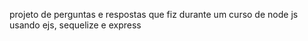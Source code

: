 projeto de perguntas e respostas que fiz durante um curso de node js 
usando ejs, sequelize e express
